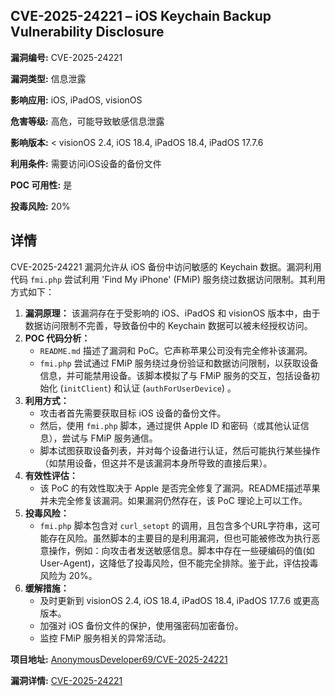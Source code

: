 ## CVE-2025-24221 – iOS Keychain Backup Vulnerability Disclosure

**漏洞编号:** CVE-2025-24221

**漏洞类型:** 信息泄露

**影响应用:** iOS, iPadOS, visionOS

**危害等级:** 高危，可能导致敏感信息泄露

**影响版本:** < visionOS 2.4, iOS 18.4, iPadOS 18.4, iPadOS 17.7.6

**利用条件:** 需要访问iOS设备的备份文件

**POC 可用性:** 是

**投毒风险:** 20%

## 详情

CVE-2025-24221 漏洞允许从 iOS 备份中访问敏感的 Keychain 数据。漏洞利用代码 `fmi.php` 尝试利用 'Find My iPhone' (FMiP) 服务绕过数据访问限制。其利用方式如下：

1.  **漏洞原理：** 该漏洞存在于受影响的 iOS、iPadOS 和 visionOS 版本中，由于数据访问限制不完善，导致备份中的 Keychain 数据可以被未经授权访问。
2.  **POC 代码分析：**
    *   `README.md` 描述了漏洞和 PoC。它声称苹果公司没有完全修补该漏洞。
    *   `fmi.php` 尝试通过 FMiP 服务绕过身份验证和数据访问限制，以获取设备信息，并可能禁用设备。该脚本模拟了与 FMiP 服务的交互，包括设备初始化 (`initClient`) 和认证 (`authForUserDevice`) 。
3.  **利用方式：**
    *   攻击者首先需要获取目标 iOS 设备的备份文件。
    *   然后，使用 `fmi.php` 脚本，通过提供 Apple ID 和密码（或其他认证信息），尝试与 FMiP 服务通信。
    *   脚本试图获取设备列表，并对每个设备进行认证，然后可能执行某些操作（如禁用设备，但这并不是该漏洞本身所导致的直接后果）。
4.  **有效性评估：**
    *   该 PoC 的有效性取决于 Apple 是否完全修复了漏洞。README描述苹果并未完全修复该漏洞。如果漏洞仍然存在，该 PoC 理论上可以工作。
5.  **投毒风险：**
    *   `fmi.php` 脚本包含对 `curl_setopt` 的调用，且包含多个URL字符串，这可能存在风险。虽然脚本的主要目的是利用漏洞，但也可能被修改为执行恶意操作，例如：向攻击者发送敏感信息。脚本中存在一些硬编码的值(如User-Agent)，这降低了投毒风险，但不能完全排除。鉴于此，评估投毒风险为 20%。
6.  **缓解措施：**
    *   及时更新到 visionOS 2.4, iOS 18.4, iPadOS 18.4, iPadOS 17.7.6 或更高版本。
    *   加强对 iOS 备份文件的保护，使用强密码加密备份。
    *   监控 FMiP 服务相关的异常活动。

**项目地址:** [AnonymousDeveloper69/CVE-2025-24221](https://github.com/AnonymousDeveloper69/CVE-2025-24221)

**漏洞详情:** [CVE-2025-24221](https://nvd.nist.gov/vuln/detail/CVE-2025-24221)
